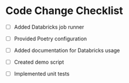 # Code Change Checklist

- [ ] Added Databricks job runner
- [ ] Provided Poetry configuration
- [ ] Added documentation for Databricks usage
- [ ] Created demo script
- [ ] Implemented unit tests

